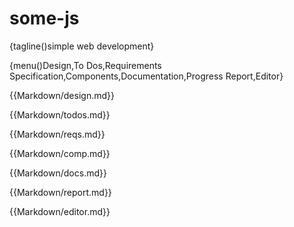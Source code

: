 # some-js

{tagline()simple web development}

{menu()Design,To Dos,Requirements Specification,Components,Documentation,Progress Report,Editor}

{{Markdown/design.md}}

{{Markdown/todos.md}}

{{Markdown/reqs.md}}

{{Markdown/comp.md}}

{{Markdown/docs.md}}

{{Markdown/report.md}}

{{Markdown/editor.md}}